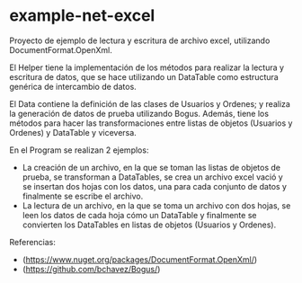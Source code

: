 # example-net-excel

Proyecto de ejemplo de lectura y escritura de archivo excel, utilizando DocumentFormat.OpenXml.

El Helper tiene la implementación de los métodos para realizar la lectura y escritura de datos, que se hace utilizando un DataTable como estructura genérica de intercambio de datos.

El Data contiene la definición de las clases de Usuarios y Ordenes; y realiza la generación de datos de prueba utilizando Bogus. Además, tiene los métodos para hacer las transformaciones entre listas de objetos (Usuarios y Ordenes) y DataTable y viceversa.

En el Program se realizan 2 ejemplos:
- La creación de un archivo, en la que se toman las listas de objetos de prueba, se transforman a DataTables, se crea un archivo excel vació y se insertan dos hojas con los datos, una para cada conjunto de datos y finalmente se escribe el archivo.
- La lectura de un archivo, en la que se toma un archivo con dos hojas, se leen los datos de cada hoja cómo un DataTable y finalmente se convierten los DataTables en listas de objetos (Usuarios y Ordenes).

Referencias:
- (https://www.nuget.org/packages/DocumentFormat.OpenXml/)
- (https://github.com/bchavez/Bogus/)

